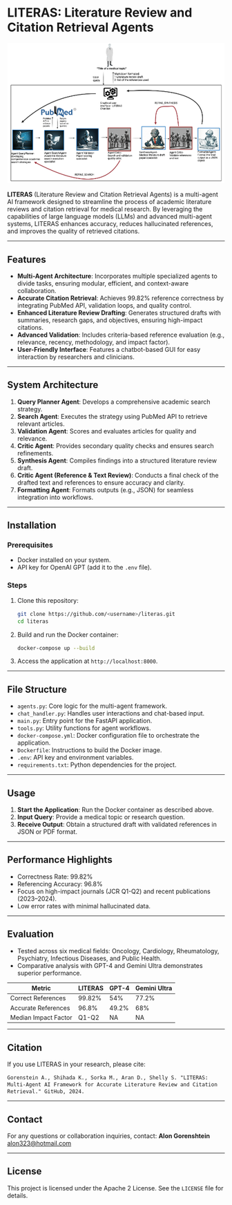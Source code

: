 # LITERAS: Literature Review and Citation Retrieval Agents
![LITERAS System Architecture](architecture.png)

**LITERAS** (Literature Review and Citation Retrieval Agents) is a multi-agent AI framework designed to streamline the process of academic literature reviews and citation retrieval for medical research. By leveraging the capabilities of large language models (LLMs) and advanced multi-agent systems, LITERAS enhances accuracy, reduces hallucinated references, and improves the quality of retrieved citations.

---

## Features

- **Multi-Agent Architecture**: Incorporates multiple specialized agents to divide tasks, ensuring modular, efficient, and context-aware collaboration.
- **Accurate Citation Retrieval**: Achieves 99.82% reference correctness by integrating PubMed API, validation loops, and quality control.
- **Enhanced Literature Review Drafting**: Generates structured drafts with summaries, research gaps, and objectives, ensuring high-impact citations.
- **Advanced Validation**: Includes criteria-based reference evaluation (e.g., relevance, recency, methodology, and impact factor).
- **User-Friendly Interface**: Features a chatbot-based GUI for easy interaction by researchers and clinicians.

---

## System Architecture

1. **Query Planner Agent**: Develops a comprehensive academic search strategy.
2. **Search Agent**: Executes the strategy using PubMed API to retrieve relevant articles.
3. **Validation Agent**: Scores and evaluates articles for quality and relevance.
4. **Critic Agent**: Provides secondary quality checks and ensures search refinements.
5. **Synthesis Agent**: Compiles findings into a structured literature review draft.
6. **Critic Agent (Reference & Text Review)**: Conducts a final check of the drafted text and references to ensure accuracy and clarity.
7. **Formatting Agent**: Formats outputs (e.g., JSON) for seamless integration into workflows.

---

## Installation

### Prerequisites

- Docker installed on your system.
- API key for OpenAI GPT (add it to the `.env` file).

### Steps

1. Clone this repository:
   ```bash
   git clone https://github.com/<username>/literas.git
   cd literas
   ```

2. Build and run the Docker container:
   ```bash
   docker-compose up --build
   ```

3. Access the application at `http://localhost:8000`.

---

## File Structure

- `agents.py`: Core logic for the multi-agent framework.
- `chat_handler.py`: Handles user interactions and chat-based input.
- `main.py`: Entry point for the FastAPI application.
- `tools.py`: Utility functions for agent workflows.
- `docker-compose.yml`: Docker configuration file to orchestrate the application.
- `Dockerfile`: Instructions to build the Docker image.
- `.env`: API key and environment variables.
- `requirements.txt`: Python dependencies for the project.

---

## Usage

1. **Start the Application**: Run the Docker container as described above.
2. **Input Query**: Provide a medical topic or research question.
3. **Receive Output**: Obtain a structured draft with validated references in JSON or PDF format.

---

## Performance Highlights

- Correctness Rate: 99.82%
- Referencing Accuracy: 96.8%
- Focus on high-impact journals (JCR Q1-Q2) and recent publications (2023–2024).
- Low error rates with minimal hallucinated data.

---

## Evaluation

- Tested across six medical fields: Oncology, Cardiology, Rheumatology, Psychiatry, Infectious Diseases, and Public Health.
- Comparative analysis with GPT-4 and Gemini Ultra demonstrates superior performance.

| Metric                | LITERAS | GPT-4 | Gemini Ultra |
|-----------------------|---------|-------|--------------|
| Correct References   | 99.82%  | 54%   | 77.2%        |
| Accurate References  | 96.8%   | 49.2% | 68%          |
| Median Impact Factor | Q1-Q2   | NA    | NA           |

---

## Citation

If you use LITERAS in your research, please cite:

```
Gorenstein A., Shihada K., Sorka M., Aran D., Shelly S. "LITERAS: Multi-Agent AI Framework for Accurate Literature Review and Citation Retrieval." GitHub, 2024.
```

---

## Contact

For any questions or collaboration inquiries, contact:
**Alon Gorenshtein**  
alon323@hotmail.com

---

## License

This project is licensed under the Apache 2 License. See the `LICENSE` file for details.

